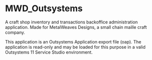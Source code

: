 # MWD_Outsystems
A craft shop inventory and transactions backoffice administration application. 
Made for MetalWeaves Designs, a small chain maille craft company.

This application is an Outsystems Application export file (oap).
The application is read-only and may be loaded for this purpose in a valid Outsystems 11 Service Studio environment.
